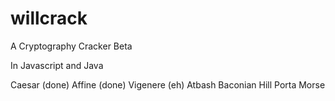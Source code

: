 # willcrack
A Cryptography Cracker
Beta

In Javascript and Java

Caesar (done)
Affine (done)
Vigenere (eh)
Atbash
Baconian
Hill
Porta
Morse